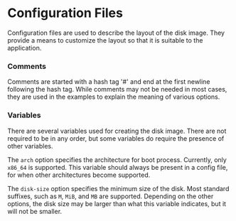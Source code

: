Configuration Files
===================

Configuration files are used to describe the layout of the disk image.
They provide a means to customize the layout so that it is suitable to the application.

### Comments

Comments are started with a hash tag '#' and end at the first newline following the hash tag.
While comments may not be needed in most cases, they are used in the examples to explain the
meaning of various options.

### Variables

There are several variables used for creating the disk image.
There are not required to be in any order, but some variables do require
the presence of other variables.

The `arch` option specifies the architecture for boot process.
Currently, only `x86_64` is supported. This variable should always
be present in a config file, for when other architectures become supported.

The `disk-size` option specifies the minimum size of the disk. Most standard
suffixes, such as `M`, `MiB`, and `MB` are supported. Depending on the other
options, the disk size may be larger than what this variable indicates, but it
will not be smaller.
